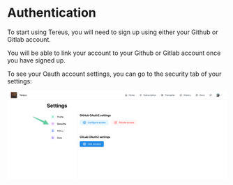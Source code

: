 # Authentication

To start using Tereus, you will need to sign up using either your Github or Gitlab account.

You will be able to link your account to your Github or Gitlab account once you have signed up.

To see your Oauth account settings, you can go to the security tab of your settings:

![](img/security_settings.png)
